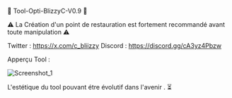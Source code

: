 🚨 Tool-Opti-BlizzyC-V0.9 🚨

⚠️ La Création d'un point de restauration est fortement recommandé avant toute manipulation ⚠️

Twitter : https://x.com/c_bliizzy
Discord : https://discord.gg/cA3yz4Pbzw

Apperçu Tool : 

![Screenshot_1](https://github.com/RicoAlv/Tool-Opti-BlizzyC-V0.9-B-ta-/assets/72954464/2e112905-1eec-4b15-aae7-28ed7fb49123)

L'estétique du tool pouvant étre évolutif dans l'avenir . ⏳


